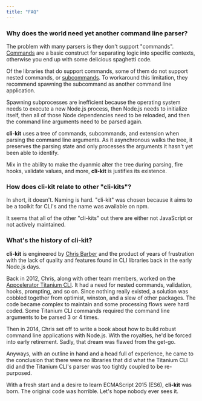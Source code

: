 ```yaml
---
title: "FAQ"
---
```


### Why does the world need yet another command line parser?

The problem with many parsers is they don't support "commands". [Commands](/docs/commands) are a basic construct for separating logic into specific contexts, otherwise you end up with some delicious spaghetti code.

Of the libraries that do support commands, some of them do not support nested commands, or [subcommands](/docs/commands#subcommands). To workaround this limitation, they recommend spawning the subcommand as another command line application.

Spawning subprocesses are inefficient because the operating system needs to execute a new Node.js process, then Node.js needs to initialize itself, then all of those Node dependencies need to be reloaded, and then the command line arguments need to be parsed again.

__cli-kit__ uses a tree of commands, subcommands, and extension when parsing the command line arguments. As it asynchronous walks the tree, it preserves the parsing state and only processes the arguments it hasn't yet been able to identify.

Mix in the ability to make the dyanmic alter the tree during parsing, fire hooks, validate values, and more, __cli-kit__ is justifies its existence.

### How does __cli-kit__ relate to other "cli-kits"?

In short, it doesn't. Naming is hard. "cli-kit" was chosen because it aims to be a toolkit for CLI's and the name was available on npm.

It seems that all of the other "cli-kits" out there are either not JavaScript or not actively maintained.

### What's the history of __cli-kit__?

__cli-kit__ is engineered by [Chris Barber](https://github.com/cb1kenobi) and the product of years of frustration with the lack of quality and features found in CLI libraries back in the early Node.js days.

Back in 2012, Chris, along with other team members, worked on the [Appcelerator Titanium CLI](https://www.npmjs.com/package/titanium). It had a need for nested commands, validation, hooks, prompting, and so on. Since nothing really existed, a solution was cobbled together from optimist, winston, and a slew of other packages. The code became complex to maintain and some processing flows were hard coded. Some Titanium CLI commands required the command line arguments to be parsed 3 or 4 times.

Then in 2014, Chris set off to write a book about how to build robust command line applications with Node.js. With the royalties, he'd be forced into early retirement. Sadly, that dream was flawed from the get-go.

Anyways, with an outline in hand and a head full of experience, he came to the conclusion that there were no libraries that did what the Titanium CLI did and the Titanium CLI's parser was too tightly coupled to be re-purposed.

With a fresh start and a desire to learn ECMAScript 2015 (ES6), __cli-kit__ was born. The original code was horrible. Let's hope nobody ever sees it.
